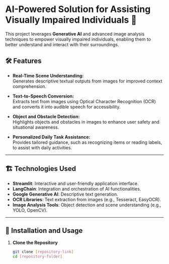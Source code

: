 # AI-Powered Solution for Assisting Visually Impaired Individuals 🌟  

This project leverages **Generative AI** and advanced image analysis techniques to empower visually impaired individuals, enabling them to better understand and interact with their surroundings.  

## 🛠 Features  
- **Real-Time Scene Understanding:**  
  Generates descriptive textual outputs from images for improved context comprehension.  

- **Text-to-Speech Conversion:**  
  Extracts text from images using Optical Character Recognition (OCR) and converts it into audible speech for accessibility.  

- **Object and Obstacle Detection:**  
  Highlights objects and obstacles in images to enhance user safety and situational awareness.  

- **Personalized Daily Task Assistance:**  
  Provides tailored guidance, such as recognizing items or reading labels, to assist with daily activities.  

---

## 🏗️ Technologies Used  
- **Streamlit**: Interactive and user-friendly application interface.  
- **LangChain**: Integration and orchestration of AI functionalities.  
- **Google Generative AI**: Descriptive text generation.  
- **OCR Libraries**: Text extraction from images (e.g., Tesseract, EasyOCR).  
- **Image Analysis Tools**: Object detection and scene understanding (e.g., YOLO, OpenCV).  

---

## 🚀 Installation and Usage  

1. **Clone the Repository**  
   ```bash
   git clone [repository-link]
   cd [repository-folder]
